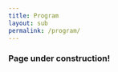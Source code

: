 ```yaml
---
title: Program
layout: sub
permalink: /program/
--- 
```


<h3>Page under construction!</h3>

<!--- COMMENTED

<h3>Program Agenda</h3>
<p>The Virtual Conference Venue is now available for early access. <a href="/2021/venue/" target=_new>Information here</a>.
  </p>
<img src="/2021/assets/images/programtime.png" alt="program"/>
<hr/>
<div><div title="Whova event and conference app" id="whova-agendawidget"><p id="whova-loading">Loading...</p></div><script src="https://whova.com/static/frontend/agenda_webpage/js/embedagenda.js?eid=icic_202110&host=https://whova.com" type="text/javascript" id="embeded-agenda-script"></script><div id="whova-wrap"> Powered By <a class="brandlink" target="_blank" href="https://whova.com"><b>Whova</b></a><div id="whova-mgm"><a href="https://whova.com/hybrid-event-platform/" id="whova-emslink" target="_blank"> Hybrid event </a></div></div><img style="display:none" src="https://whova.com/xems/apis/get_whova_tracking_image/?event_id=icic_202110&track_id=agenda_webpage_added" /></div>
-->

